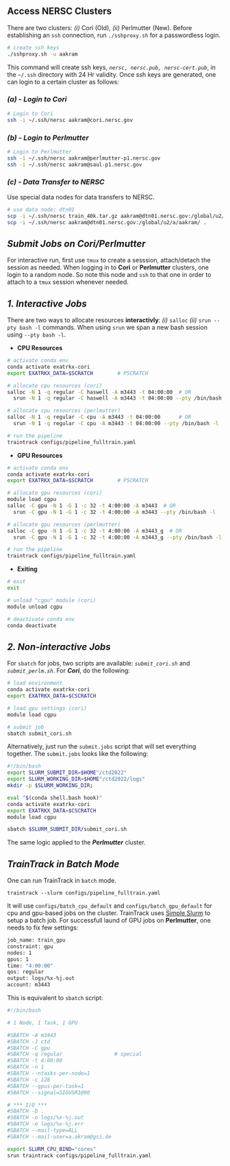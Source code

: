 ## Access NERSC Clusters

There are two clusters: _(i)_ Cori (Old), _(ii)_ Perlmutter (New). Before establishing an `ssh` connection, run `./sshproxy.sh` for a passwordless login.

```bash
# create ssh keys
./sshproxy.sh -u aakram
```
This command will create ssh keys, _`nersc, nersc.pub, nersc-cert.pub`_, in the `~/.ssh` directory with 24 Hr validity. Once ssh keys are generated, one can login to a certain cluster as follows:


### _(a) - Login to Cori_

```bash
# Login to Cori
ssh -i ~/.ssh/nersc aakram@cori.nersc.gov
```

### _(b) - Login to Perlmutter_

```bash
# Login to Perlmutter
ssh -i ~/.ssh/nersc aakram@perlmutter-p1.nersc.gov
ssh -i ~/.ssh/nersc aakram@saul-p1.nersc.gov
```

### _(c) - Data Transfer to NERSC_

Use special data nodes for data transfers to NERSC.

```bash
# use data node: dtn01
scp -i ~/.ssh/nersc train_40k.tar.gz aakram@dtn01.nersc.gov:/global/u2/a/aakram/
scp -i ~/.ssh/nersc aakram@dtn01.nersc.gov:/global/u2/a/aakram/ .
```

## _Submit Jobs on Cori/Perlmutter_

For interactive run, first use `tmux` to create a sesssion, attach/detach the session as needed. When logging in to **Cori** or **Perlmutter** clusters, one login to a random node. So note this node and `ssh` to that one in order to attach to a `tmux` session whenever needed.

## _1. Interactive Jobs_

There are two ways to allocate resources **interactivly**: _(i)_ `salloc` _(ii)_ `srun --pty bash -l` commands. When using `srun` we span a new bash session using `--pty bash -l`.

* **CPU Resources**

```bash
# activate conda env
conda activate exatrkx-cori
export EXATRKX_DATA=$SCRATCH        # PSCRATCH
```
```bash
# allocate cpu resources (cori)
salloc -N 1 -q regular -C haswell -A m3443 -t 04:00:00  # OR
  srun -N 1 -q regular -C haswell -A m3443 -t 04:00:00 --pty /bin/bash -l

# allocate cpu resources (perlmutter)
salloc -N 1 -q regular -C cpu -A m3443 -t 04:00:00      # OR
  srun -N 1 -q regular -C cpu -A m3443 -t 04:00:00 --pty /bin/bash -l
```

```bash
# run the pipeline
traintrack configs/pipeline_fulltrain.yaml
```

* **GPU Resources**

```bash
# activate conda env
conda activate exatrkx-cori
export EXATRKX_DATA=$SCRATCH        # PSCRATCH
```

```bash
# allocate gpu resources (cori)
module load cgpu
salloc -C gpu -N 1 -G 1 -c 32 -t 4:00:00 -A m3443  # OR
  srun -C gpu -N 1 -G 1 -c 32 -t 4:00:00 -A m3443 --pty /bin/bash -l  

# allocate gpu resources (perlmutter)
salloc -C gpu -N 1 -G 1 -c 32 -t 4:00:00 -A m3443_g  # OR
  srun -C gpu -N 1 -G 1 -c 32 -t 4:00:00 -A m3443_g --pty /bin/bash -l
```

```bash
# run the pipeline
traintrack configs/pipeline_fulltrain.yaml
```

* **Exiting**

```bash
# exit
exit

# unload "cgpu" module (cori)
module unload cgpu

# deactivate conda env
conda deactivate
```

## _2. Non-interactive Jobs_

For `sbatch` for jobs, two scripts are available: _`submit_cori.sh`_ and _`submit_perlm.sh`_. For **_Cori_**, do the following:

```bash
# load environment
conda activate exatrkx-cori
export EXATRKX_DATA=$CSCRATCH

# load gpu settings (cori)
module load cgpu

# submit job
sbatch submit_cori.sh
```

Alternatively, just run the `submit.jobs` script that will set everything together. The `submit.jobs` looks like the following:

```bash
#!/bin/bash
export SLURM_SUBMIT_DIR=$HOME"/ctd2022"
export SLURM_WORKING_DIR=$HOME"/ctd2022/logs"
mkdir -p $SLURM_WORKING_DIR;

eval "$(conda shell.bash hook)"
conda activate exatrkx-cori
export EXATRKX_DATA=$CSCRATCH
module load cgpu

sbatch $SLURM_SUBMIT_DIR/submit_cori.sh
```

The same logic applied to the **_Perlmutter_** cluster.

## _TrainTrack in Batch Mode_
One can run TrainTrack in `batch` mode.

```
traintrack --slurm configs/pipeline_fulltrain.yaml
```

It will use `configs/batch_cpu_default` and `configs/batch_gpu_default` for cpu and gpu-based jobs on the cluster. TrainTrack uses [Simple Slurm](https://github.com/amq92/simple_slurm) to setup a batch job. For successfull laund of GPU jobs on **Perlmutter**, one needs to fix few settings:

```bash
job_name: train_gpu
constraint: gpu
nodes: 1
gpus: 1
time: "4:00:00"
qos: regular
output: logs/%x-%j.out
account: m3443
```

This is equivalent to `sbatch` script:

```bash
#!/bin/bash

# 1 Node, 1 Task, 1 GPU

#SBATCH -A m3443
#SBATCH -J ctd
#SBATCH -C gpu
#SBATCH -q regular                 # special
#SBATCH -t 4:00:00
#SBATCH -n 1
#SBATCH --ntasks-per-node=1
#SBATCH -c 128
#SBATCH --gpus-per-task=1
#SBATCH --signal=SIGUSR1@90

# *** I/O ***
#SBATCH -D .
#SBATCH -o logs/%x-%j.out
#SBATCH -e logs/%x-%j.err
#SBATCH --mail-type=ALL
#SBATCH --mail-user=a.akram@gsi.de

export SLURM_CPU_BIND="cores"
srun traintrack configs/pipeline_fulltrain.yaml
```
